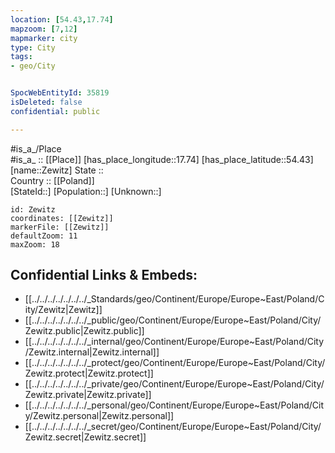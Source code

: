 ```yaml
---
location: [54.43,17.74] 
mapzoom: [7,12] 
mapmarker: city 
type: City
tags:
- geo/City


SpocWebEntityId: 35819
isDeleted: false
confidential: public

---
```

#is_a_/Place  
#is_a_ :: [[Place]] 
[has_place_longitude::17.74] 
[has_place_latitude::54.43] 
[name::Zewitz] 
State ::  
Country :: [[Poland]]  
[StateId::] 
[Population::] 
[Unknown::] 


```leaflet
id: Zewitz
coordinates: [[Zewitz]] 
markerFile: [[Zewitz]] 
defaultZoom: 11 
maxZoom: 18
```


## Confidential Links & Embeds: 
- [[../../../../../../../_Standards/geo/Continent/Europe/Europe~East/Poland/City/Zewitz|Zewitz]] 
- [[../../../../../../../_public/geo/Continent/Europe/Europe~East/Poland/City/Zewitz.public|Zewitz.public]] 
- [[../../../../../../../_internal/geo/Continent/Europe/Europe~East/Poland/City/Zewitz.internal|Zewitz.internal]] 
- [[../../../../../../../_protect/geo/Continent/Europe/Europe~East/Poland/City/Zewitz.protect|Zewitz.protect]] 
- [[../../../../../../../_private/geo/Continent/Europe/Europe~East/Poland/City/Zewitz.private|Zewitz.private]] 
- [[../../../../../../../_personal/geo/Continent/Europe/Europe~East/Poland/City/Zewitz.personal|Zewitz.personal]] 
- [[../../../../../../../_secret/geo/Continent/Europe/Europe~East/Poland/City/Zewitz.secret|Zewitz.secret]] 
